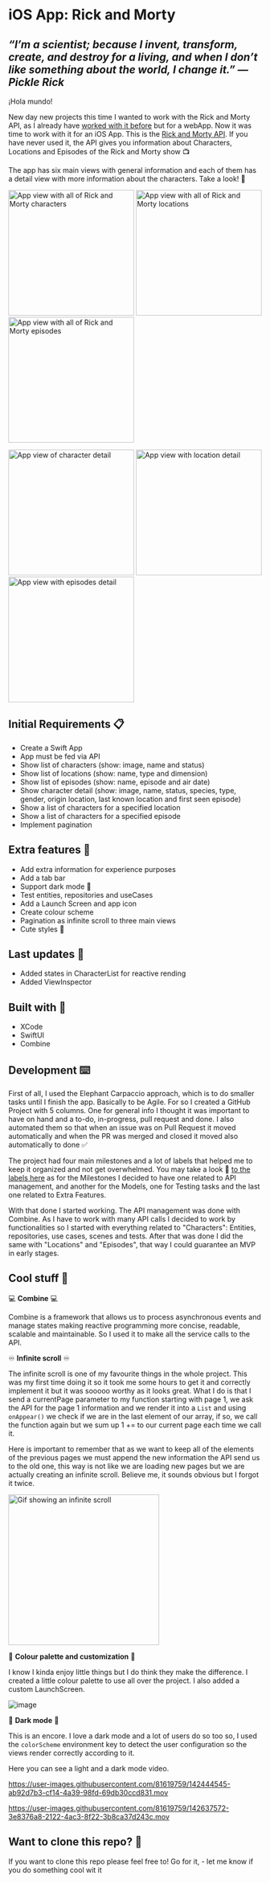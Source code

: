 # iOS App: Rick and Morty
## _“I’m a scientist; because I invent, transform, create, and destroy for a living, and when I don’t like something about the world, I change it.” — Pickle Rick_

¡Hola mundo!

New day new projects this time I wanted to work with the Rick and Morty API, as I already have [worked with it before](https://github.com/silviaespanagil/rick-and-morty-directory) but for a webApp. Now it was time to work with it for an iOS App. This is the [Rick and Morty API](https://rickandmortyapi.com/). If you have never used it, the API gives you information about Characters, Locations and Episodes of the Rick and Morty show 📺

The app has six main views with general information and each of them has a detail view with more information about the characters. Take a look! 👀 

<img src="https://user-images.githubusercontent.com/81619759/142416919-7a0860b9-6a7a-48f1-86c9-5948c0b6897a.png" alt="App view with all of Rick and Morty characters" width="250"/> <img src="https://user-images.githubusercontent.com/81619759/142417024-6d78e00b-ac5e-4311-9d2c-026cf769a54f.png" alt="App view with all of Rick and Morty locations" width="250"/> <img src="https://user-images.githubusercontent.com/81619759/142417104-a28b54eb-d070-4ec6-acec-bc580b265622.png" alt="App view with all of Rick and Morty episodes" width="250"/>

<img src="https://user-images.githubusercontent.com/81619759/142417263-6ba02f4c-25a8-49e4-a267-7a63297f6bc8.png" alt="App view of character detail" width="250"/> <img src="https://user-images.githubusercontent.com/81619759/142417293-0ca68397-04c1-43dd-9a03-5f61f31acfbc.png" alt="App view with location detail" width="250"/> <img src="https://user-images.githubusercontent.com/81619759/142417300-e2a16650-95c6-466f-9332-02f23ae12b85.png" alt="App view with episodes detail" width="250"/>


## Initial Requirements 📋

- Create a Swift App
- App must be fed via API
- Show list of characters (show: image, name and status)
- Show list of locations (show: name, type and dimension)
- Show list of episodes (show: name, episode and air date)
- Show character detail (show: image, name, status, species, type, gender, origin location, last known location and first seen episode)
- Show a list of characters for a specified location
- Show a list of characters for a specified episode
- Implement pagination

## Extra features 🚀 

- Add extra information for experience purposes
- Add a tab bar
- Support dark mode 🌙 
- Test entities, repositories and useCases
- Add a Launch Screen and app icon
- Create colour scheme
- Pagination as infinite scroll to three main views
- Cute styles 💅

## Last updates 🚀 

- Added states in CharacterList for reactive rending
- Added ViewInspector 

## Built with 🔨
- XCode
- SwiftUI
- Combine

## Development ⌨️

First of all, I used the Elephant Carpaccio approach, which is to do smaller tasks until I finish the app. Basically to be Agile. For so I created a GitHub Project with 5 columns. One for general info I thought it was important to have on hand and a to-do, in-progress, pull request and done. I also automated them so that when an issue was on Pull Request it moved automatically and when the PR was merged and closed it moved also automatically to done ✅ 

The project had four main milestones and a lot of labels that helped me to keep it organized and not get overwhelmed. You may take a look 🔎 [to the labels here](https://github.com/silviaespanagil/rick-and-morty-a-swiftUI-app/labels) as for the Milestones I decided to have one related to API management, and another for the Models, one for Testing tasks and the last one related to Extra Features.

With that done I started working. The API management was done with Combine. As I have to work with many API calls I decided to work by functionalities so I started with everything related to "Characters": Entities, repositories, use cases, scenes and tests. After that was done I did the same with "Locations" and "Episodes", that way I could guarantee an MVP in early stages.

## Cool stuff 💖

💻  **Combine** 💻 

Combine is a framework that allows us to process asynchronous events and manage states making reactive programming more concise, readable, scalable and maintainable. So I used it to make all the service calls to the API. 

♾️  **Infinite scroll** ♾️ 

The infinite scroll is one of my favourite things in the whole project. This was my first time doing it so it took me some hours to get it and correctly implement it but it was sooooo worthy as it looks great. What I do is that I send a currentPage parameter to my function starting with page 1, we ask the API for the page 1 information and we render it into a `List` and using `onAppear()` we check if we are in the last element of our array, if so, we call the function again but we sum up 1 += to our current page each time we call it. 

Here is important to remember that as we want to keep all of the elements of the previous pages we must append the new information the API send us to the old one, this way is not like we are loading new pages but we are actually creating an infinite scroll. Believe me, it sounds obvious but I forgot it twice.

<img src="https://user-images.githubusercontent.com/81619759/142438468-7501272a-9d15-4203-8083-1548526e9f19.gif" alt="Gif showing an infinite scroll" width="300"/>

🎨 **Colour palette and customization** 🎨

I know I kinda enjoy little things but I do think they make the difference. I created a little colour palette to use all over the project. I also added a custom LaunchScreen.


![image](https://user-images.githubusercontent.com/81619759/142441715-d0026647-bbbc-49d9-8870-5c0349bea835.png)


🌙 **Dark mode** 🌙

This is an encore. I love a dark mode and a lot of users do so too so, I used the `colorScheme` environment key to detect the user configuration so the views render correctly according to it.

Here you can see a light and a dark mode video. 

https://user-images.githubusercontent.com/81619759/142444545-ab92d7b3-cf14-4a39-98fd-69db30ccd831.mov

https://user-images.githubusercontent.com/81619759/142637572-3e8376a8-2122-4ac3-8f22-3b8ca37d243c.mov


## Want to clone this repo? 🐑

If you want to clone this repo please feel free to! Go for it, - let me know if you do something cool wit it

